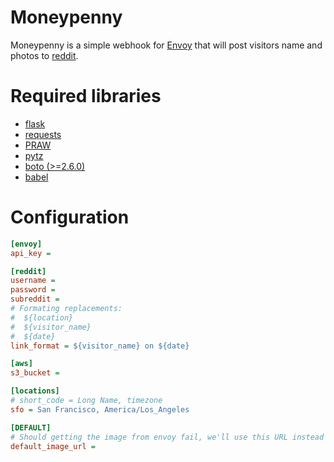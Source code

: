 # Moneypenny

Moneypenny is a simple webhook for [Envoy](https://signwithenvoy.com/) that
will post visitors name and photos to
[reddit](https://github.com/reddit/reddit).

# Required libraries
* [flask](http://flask.pocoo.org/)
* [requests](http://docs.python-requests.org/)
* [PRAW](https://praw.readthedocs.org)
* [pytz](http://pytz.sourceforge.net/)
* [boto (>=2.6.0)](http://boto.cloudhackers.com/)
* [babel](http://babel.pocoo.org/)

# Configuration
```ini
[envoy]
api_key = 

[reddit]
username =
password =
subreddit =
# Formating replacements:
#  ${location}
#  ${visitor_name}
#  ${date}
link_format = ${visitor_name} on ${date}

[aws]
s3_bucket = 

[locations]
# short_code = Long Name, timezone
sfo = San Francisco, America/Los_Angeles

[DEFAULT]
# Should getting the image from envoy fail, we'll use this URL instead
default_image_url =
```
